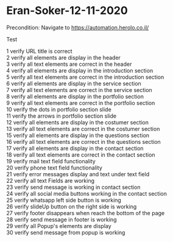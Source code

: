 # Eran-Soker-12-11-2020


Precondition: Navigate to https://automation.herolo.co.il/ 				
				
Test
				
1	verify URL title is correct			
2	verify all elements are display in the header			
3	verify all text elements are correct in the header			
4	verify all elements are display in the introduction section			
5	verify all text elements are correct in the introduction section			
6	verify all elements are display in the service section			
7	verify all text elements are correct in the service section			
8	verify all elements are display in the portfolio section			
9	verify all text elements are correct in the portfolio section			
10	verify the dots in portfolio section slide			
11	verify the arrows in portfolio section slide			
12	verify all elements are display in the costumer section			
13	verify all text elements are correct in the costumer section			
15	verify all elements are display in the questions section			
16	verify all text elements are correct in the questions section			
17	verify all elements are display in the contact section			
18	verify all text elements are correct in the contact section			
19	verify mail text field functionality			
20	verify phone text field functionality			
21	verify error messages display and text under text field			
22	verify all text Fields are working			
23	verify send message is working in contact section			
24	verify all social media buttons working in the contact section			
25	verify whatsapp left side button is working			
26	verify slideUp button on the right side is working			
27	verify footer disappears when reach the bottom of the page			
28	verify send message in footer is working			
29	verify all Popup's elements are display			
30	verify send message from popup is working			


